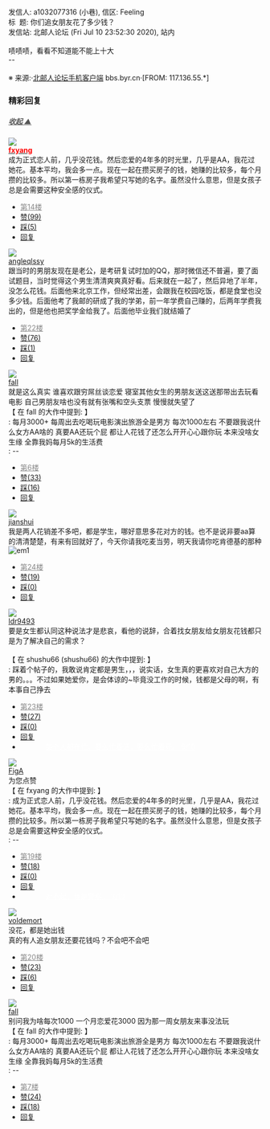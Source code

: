 <div class="a-content-wrap">发信人: a1032077316 (小巷), 信区: Feeling<br>标&nbsp;&nbsp;题: 你们追女朋友花了多少钱？<br>发信站: 北邮人论坛 (Fri Jul 10 23:52:30 2020), 站内<br><br>啧啧啧，看看不知道能不能上十大<br>--<br><br><font class="f000"></font><font class="f001">※ 来源:·<a target="_blank" href="http://developers.byr.cn/mobile">北邮人论坛手机客户端</a> bbs.byr.cn·[FROM: 117.136.55.*]</font><font class="f000"><br></font><div id="nice_view" class="corner" style="margin:0;display:block"><div class="a-nice-comment-divline"><h3><span>精彩回复</span></h3><h5><a class="a-func-toggle" style="color:#555;" href="#">收起 ▲</a></h5></div><div class="a-nice-comment"><div class="a-nice-comment-item"><a class="a-nice-comment-face" href="/user/query/fxyang"><img src="https://bbs.byr.cn/img/face_default_m.jpg"></a><div class="a-nice-comment-cell"><div class="a-nice-comment-id"><a href="/user/query/fxyang"><strong style="color:red;">fxyang</strong></a></div><div class="a-nice-comment-content">成为正式恋人前，几乎没花钱。然后恋爱的4年多的时光里，几乎是AA，我花过她花。基本平均，我会多一点。现在一起在攒买房子的钱，她赚的比较多，每个月攒的比较多。所以第一栋房子我希望只写她的名字。虽然没什么意思，但是女孩子总是会需要这种安全感的仪式。</div><div><ul class="a-func a-nice-comment-func"><li><a class="a-nice-comment-floor" style="color:#888;" title="点击跳转" href="/article/Feeling/3150490?s=3150504">第14楼</a></li><li><a href="/article/Feeling/ajax_voteup/3150504.json" class="a-func-like" id="like_list3150504"><samp class="ico-pos-zaninactive" id="icon_like_list3150504"></samp>赞(99)</a></li><li><a href="/article/Feeling/ajax_votedown/3150504.json" id="listCai3150504" class="a-func-cai"><samp class="ico-pos-caiinactive" id="icon_list_cai3150504"></samp>踩(5)</a></li><li><samp class="ico-pos-reply"></samp><a href="/article/Feeling/post/3150504" class="a-post">回复</a></li></ul></div></div></div><div class="a-nice-comment-item"><a class="a-nice-comment-face" href="/user/query/angleqlssy"><img src="https://bbs.byr.cn/uploadFace/A/angleqlssy.9389.jpg"></a><div class="a-nice-comment-cell"><div class="a-nice-comment-id"><a href="/user/query/angleqlssy">angleqlssy</a></div><div class="a-nice-comment-content">跟当时的男朋友现在是老公，是考研复试时加的QQ，那时微信还不普遍，要了面试题目，当时觉得这个男生清清爽爽真好看。后来就在一起了，然后异地了半年，没怎么花钱。后面他来北京工作，但经常出差，会跟我在校园吃饭，都是食堂也没多少钱。后面他考了我邮的研成了我的学弟，前一年学费自己赚的，后两年学费我出的，但是他也把奖学金给我了。后面他毕业我们就结婚了</div><div><ul class="a-func a-nice-comment-func"><li><a class="a-nice-comment-floor" style="color:#888;" title="点击跳转" href="/article/Feeling/3150490?s=3150522">第22楼</a></li><li><a href="/article/Feeling/ajax_voteup/3150522.json" class="a-func-like" id="like_list3150522"><samp class="ico-pos-zaninactive" id="icon_like_list3150522"></samp>赞(76)</a></li><li><a href="/article/Feeling/ajax_votedown/3150522.json" id="listCai3150522" class="a-func-cai"><samp class="ico-pos-caiinactive" id="icon_list_cai3150522"></samp>踩(1)</a></li><li><samp class="ico-pos-reply"></samp><a href="/article/Feeling/post/3150522" class="a-post">回复</a></li></ul></div></div></div><div class="a-nice-comment-item"><a class="a-nice-comment-face" href="/user/query/fall"><img src="https://bbs.byr.cn/img/face_default_m.jpg"></a><div class="a-nice-comment-cell"><div class="a-nice-comment-id"><a href="/user/query/fall">fall</a></div><div class="a-nice-comment-content">就是这么真实 谁喜欢跟穷屌丝谈恋爱 寝室其他女生的男朋友送这送那带出去玩看电影 自己男朋友啥也没有就有张嘴和空头支票 慢慢就失望了<br>【 在 fall 的大作中提到: 】<br>: 每月3000+ 每周出去吃喝玩电影演出旅游全是男方 每次1000左右 不要跟我说什么女方AA啥的 真要AA还玩个屁 都让人花钱了还怎么开开心心跟你玩 本来没啥女生缘 全靠我妈每月5k的生活费<br>: --</div><div><ul class="a-func a-nice-comment-func"><li><a class="a-nice-comment-floor" style="color:#888;" title="点击跳转" href="/article/Feeling/3150490?s=3150496">第6楼</a></li><li><a href="/article/Feeling/ajax_voteup/3150496.json" class="a-func-like" id="like_list3150496"><samp class="ico-pos-zaninactive" id="icon_like_list3150496"></samp>赞(33)</a></li><li><a href="/article/Feeling/ajax_votedown/3150496.json" id="listCai3150496" class="a-func-cai"><samp class="ico-pos-caiinactive" id="icon_list_cai3150496"></samp>踩(16)</a></li><li><samp class="ico-pos-reply"></samp><a href="/article/Feeling/post/3150496" class="a-post">回复</a></li></ul></div></div></div><div class="a-nice-comment-item"><a class="a-nice-comment-face" href="/user/query/jianshui"><img src="https://bbs.byr.cn/img/face_default_m.jpg"></a><div class="a-nice-comment-cell"><div class="a-nice-comment-id"><a href="/user/query/jianshui">jianshui</a></div><div class="a-nice-comment-content">我是两人花销差不多吧，都是学生，哪好意思多花对方的钱。也不是说非要aa算的清清楚楚，有来有回就好了，今天你请我吃麦当劳，明天我请你吃肯德基的那种<img src="/img/ubb/em/1.gif" alt="em1" style="display:inline;border-style:none"></div><div><ul class="a-func a-nice-comment-func"><li><a class="a-nice-comment-floor" style="color:#888;" title="点击跳转" href="/article/Feeling/3150490?s=3150529">第24楼</a></li><li><a href="/article/Feeling/ajax_voteup/3150529.json" class="a-func-like" id="like_list3150529"><samp class="ico-pos-zaninactive" id="icon_like_list3150529"></samp>赞(19)</a></li><li><a href="/article/Feeling/ajax_votedown/3150529.json" id="listCai3150529" class="a-func-cai"><samp class="ico-pos-caiinactive" id="icon_list_cai3150529"></samp>踩(0)</a></li><li><samp class="ico-pos-reply"></samp><a href="/article/Feeling/post/3150529" class="a-post">回复</a></li></ul></div></div></div><div class="a-nice-comment-item"><a class="a-nice-comment-face" href="/user/query/ldr9493"><img src="https://bbs.byr.cn/uploadFace/L/ldr9493.9002.jpg"></a><div class="a-nice-comment-cell"><div class="a-nice-comment-id"><a href="/user/query/ldr9493">ldr9493</a></div><div class="a-nice-comment-content">要是女生都认同这种说法才是悲哀，看他的说辞，合着找女朋友给女朋友花钱都只是为了解决自己的需求？<br><br>【 在 shushu66 (shushu66) 的大作中提到: 】<br>: 踩着个帖子的，我敢说肯定都是男生，，，说实话，女生真的更喜欢对自己大方的男的。。。不过如果她爱你，是会体谅的~毕竟没工作的时候，钱都是父母的啊，有本事自己挣去</div><div><ul class="a-func a-nice-comment-func"><li><a class="a-nice-comment-floor" style="color:#888;" title="点击跳转" href="/article/Feeling/3150490?s=3150523">第23楼</a></li><li><a href="/article/Feeling/ajax_voteup/3150523.json" class="a-func-like" id="like_list3150523"><samp class="ico-pos-zaninactive" id="icon_like_list3150523"></samp>赞(27)</a></li><li><a href="/article/Feeling/ajax_votedown/3150523.json" id="listCai3150523" class="a-func-cai"><samp class="ico-pos-caiinactive" id="icon_list_cai3150523"></samp>踩(0)</a></li><li><samp class="ico-pos-reply"></samp><a href="/article/Feeling/post/3150523" class="a-post">回复</a></li><li><a href="#" style="color:white;margin:0px 50px;">每个人都在忙，要么忙着活，要么忙着死。 6/10</a></li></ul></div></div></div><div class="a-nice-comment-item"><a class="a-nice-comment-face" href="/user/query/FigA"><img src="https://bbs.byr.cn/uploadFace/F/FigA.8795.jpg"></a><div class="a-nice-comment-cell"><div class="a-nice-comment-id"><a href="/user/query/FigA">FigA</a></div><div class="a-nice-comment-content">为您点赞<br>【 在 fxyang 的大作中提到: 】<br>: 成为正式恋人前，几乎没花钱。然后恋爱的4年多的时光里，几乎是AA，我花过她花。基本平均，我会多一点。现在一起在攒买房子的钱，她赚的比较多，每个月攒的比较多。所以第一栋房子我希望只写她的名字。虽然没什么意思，但是女孩子总是会需要这种安全感的仪式。<br>: --</div><div><ul class="a-func a-nice-comment-func"><li><a class="a-nice-comment-floor" style="color:#888;" title="点击跳转" href="/article/Feeling/3150490?s=3150514">第19楼</a></li><li><a href="/article/Feeling/ajax_voteup/3150514.json" class="a-func-like" id="like_list3150514"><samp class="ico-pos-zaninactive" id="icon_like_list3150514"></samp>赞(18)</a></li><li><a href="/article/Feeling/ajax_votedown/3150514.json" id="listCai3150514" class="a-func-cai"><samp class="ico-pos-caiinactive" id="icon_list_cai3150514"></samp>踩(0)</a></li><li><samp class="ico-pos-reply"></samp><a href="/article/Feeling/post/3150514" class="a-post">回复</a></li><li><a href="#" style="color:white;margin:0px 50px;">对不起，我是警察。 3/10</a></li></ul></div></div></div><div class="a-nice-comment-item"><a class="a-nice-comment-face" href="/user/query/voldemort"><img src="https://bbs.byr.cn/uploadFace/V/voldemort.1914.jpg"></a><div class="a-nice-comment-cell"><div class="a-nice-comment-id"><a href="/user/query/voldemort">voldemort</a></div><div class="a-nice-comment-content">没花，都是她出钱<br>真的有人追女朋友还要花钱吗？不会吧不会吧</div><div><ul class="a-func a-nice-comment-func"><li><a class="a-nice-comment-floor" style="color:#888;" title="点击跳转" href="/article/Feeling/3150490?s=3150515">第20楼</a></li><li><a href="/article/Feeling/ajax_voteup/3150515.json" class="a-func-like" id="like_list3150515"><samp class="ico-pos-zaninactive" id="icon_like_list3150515"></samp>赞(23)</a></li><li><a href="/article/Feeling/ajax_votedown/3150515.json" id="listCai3150515" class="a-func-cai"><samp class="ico-pos-caiinactive" id="icon_list_cai3150515"></samp>踩(6)</a></li><li><samp class="ico-pos-reply"></samp><a href="/article/Feeling/post/3150515" class="a-post">回复</a></li></ul></div></div></div><div class="a-nice-comment-item"><a class="a-nice-comment-face" href="/user/query/fall"><img src="https://bbs.byr.cn/img/face_default_m.jpg"></a><div class="a-nice-comment-cell"><div class="a-nice-comment-id"><a href="/user/query/fall">fall</a></div><div class="a-nice-comment-content">别问我为啥每次1000 一个月恋爱花3000 因为那一周女朋友来事没法玩<br>【 在 fall 的大作中提到: 】<br>: 每月3000+ 每周出去吃喝玩电影演出旅游全是男方 每次1000左右 不要跟我说什么女方AA啥的 真要AA还玩个屁 都让人花钱了还怎么开开心心跟你玩 本来没啥女生缘 全靠我妈每月5k的生活费<br>: --</div><div><ul class="a-func a-nice-comment-func"><li><a class="a-nice-comment-floor" style="color:#888;" title="点击跳转" href="/article/Feeling/3150490?s=3150497">第7楼</a></li><li><a href="/article/Feeling/ajax_voteup/3150497.json" class="a-func-like" id="like_list3150497"><samp class="ico-pos-zaninactive" id="icon_like_list3150497"></samp>赞(24)</a></li><li><a href="/article/Feeling/ajax_votedown/3150497.json" id="listCai3150497" class="a-func-cai"><samp class="ico-pos-caiinactive" id="icon_list_cai3150497"></samp>踩(18)</a></li><li><samp class="ico-pos-reply"></samp><a href="/article/Feeling/post/3150497" class="a-post">回复</a></li></ul></div></div></div></div></div><!--成就解锁：彩蛋2号获得！输入魂斗罗秘籍可解锁彩蛋3号。hint： IE 0=A  1=B--来自bbs.byr.cn----></div>